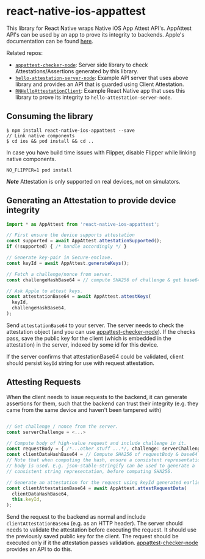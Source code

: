 # react-native-ios-appattest

This library for React Native wraps Native iOS App Attest API's. AppAttest
API's can be used by an app to prove its integrity to backends. Apple's
documentation can be found [here](https://developer.apple.com/documentation/devicecheck/establishing-your-app-s-integrity).

Related repos:

- [`appattest-checker-node`](https://github.com/srinivas1729/appattest-checker-node):
  Server side library to check Attestations/Assertions generated by this library.
- [`hello-attestation-server-node`](https://github.com/srinivas1729/hello-attestation-server-node):
  Example API server that uses above library and provides an API that is guarded
  using Client Attestation.
- [`RNHelloAttestationClient`](https://github.com/srinivas1729/RNHelloAttestationClient):
  Example React Native app that uses this library to prove its integrity to `hello-attestation-server-node`.

## Consuming the library

```
$ npm install react-native-ios-appattest --save
// Link native components
$ cd ios && pod install && cd ..
```

In case you have build time issues with Flipper, disable Flipper while linking
native components.

```
NO_FLIPPER=1 pod install
```

**_Note_** Attestation is only supported on real devices, not on simulators.

## Generating an Attestation to provide device integrity

```typescript
import * as AppAttest from 'react-native-ios-appattest';

// First ensure the device supports attestation
const supported = await AppAttest.attestationSupported();
if (!supported) { /* handle accordingly */ }

// Generate key-pair in Secure-enclave.
const keyId = await AppAttest.generateKeys();

// Fetch a challenge/nonce from server.
const challengeHashBase64 = // compute SHA256 of challenge & get base64 of hash.

// Ask Apple to attest keys.
const attestationBase64 = await AppAttest.attestKeys(
  keyId,
  challengeHashBase64,
);
```

Send `attestationBase64` to your server. The server needs to check
the attestation object (and you can use [appattest-checker-node](https://github.com/srinivas1729/appattest-checker-node)).
If the checks pass, save the public key  for the client (which is embedded in
the attestation) in the server, indexed by some id for this device.

If the server confirms that attestationBase64 could be validated, client
should persist `keyId` string for use with request attestation.

## Attesting Requests

When the client needs to issue requests to the backend, it can generate
assertions for them, such that the backend can trust their integrity (e.g.
they came from the same device and haven't been tampered with)

```typescript

// Get challenge / nonce from the server.
const serverChallenge = <...>

// Compute body of high-value request and include challenge in it.
const requestBody = { /*...other stuff ...*/, challenge: serverChallenge };
const clientDataHashBase64 = // Compute SHA256 of requestBody & base64 of hash
// Note that when computing the hash, ensure a consistent representation of the
// body is used. E.g. json-stable-stringify can be used to generate a
// consistent string representation, before computing SHA256.

// Generate an attestation for the request using keyId generated earlier
const clientAttestationBase64 = await AppAttest.attestRequestData(
  clientDataHashBase64,
  this.keyId,
);
```

Send the request to the backend as normal and include `clientAttestationBase64`
(e.g. as an HTTP header). The server should needs to validate the attestation
before executing the request. It should use the previously saved public key for
the client. The request should be executed only if it the attestation passes
validation. [appattest-checker-node](https://github.com/srinivas1729/appattest-checker-node) provides an API to do this.
